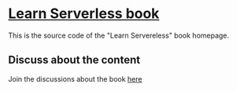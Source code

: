 # [Learn Serverless book](http://learnserverless.club)
This is the source code of the "Learn Servereless" book homepage.

## Discuss about the content
Join the discussions about the book [here](http://github.com/justserverless/learnserverless-book/issues)
